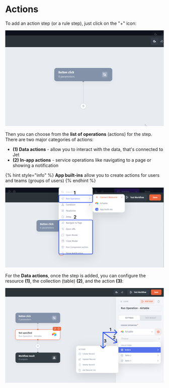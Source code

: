 # Actions

To add an action step (or a rule step), just click on the "+" icon:

![](../../../.gitbook/assets/dhbf.gif)

Then you can choose from the **list of operations** (actions) for the step. There are two major categories of actions:

* **(1) Data actions** - allow you to interact with the data, that's connected to Jet
* **(2) In-app actions** - service operations like navigating to a page or showing a notification

{% hint style="info" %}
**App built-ins** allow you to create actions for users and teams (groups of users)
{% endhint %}

![](../../../.gitbook/assets/rzhdxr.png)

For the **Data actions**, once the step is added, you can configure the resource **(1)**, the collection (table) **(2)**, and the action **(3)**:



![](../../../.gitbook/assets/etjzhcr.png)

##
